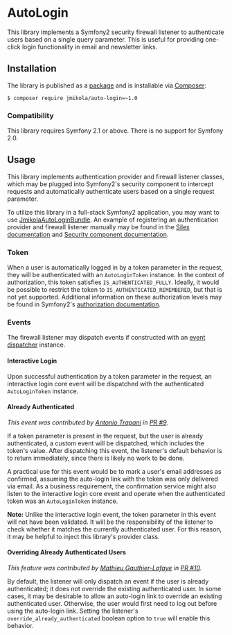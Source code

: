 # AutoLogin

This library implements a Symfony2 security firewall listener to authenticate
users based on a single query parameter. This is useful for providing one-click
login functionality in email and newsletter links.

## Installation

The library is published as a [package][] and is installable via [Composer][]:

```
$ composer require jmikola/auto-login=~1.0
```

  [package]: https://packagist.org/packages/jmikola/auto-login
  [Composer]: http://getcomposer.org/

### Compatibility

This library requires Symfony 2.1 or above. There is no support for Symfony 2.0.

## Usage

This library implements authentication provider and firewall listener classes,
which may be plugged into Symfony2's security component to intercept requests
and automatically authenticate users based on a single request parameter.

To utilize this library in a full-stack Symfony2 application, you may want to
use [JmikolaAutoLoginBundle][]. An example of registering an authentication
provider and firewall listener manually may be found in the
[Silex documentation][] and [Security component documentation][].

  [JmikolaAutoLoginBundle]: https://github.com/jmikola/JmikolaAutoLoginBundle
  [Silex documentation]: http://silex.sensiolabs.org/doc/providers/security.html#defining-a-custom-authentication-provider
  [security component documentation]: http://symfony.com/doc/current/components/security/firewall.html

### Token

When a user is automatically logged in by a token parameter in the request, they
will be authenticated with an `AutoLoginToken` instance. In the context of
authorization, this token satisfies `IS_AUTHENTICATED_FULLY`. Ideally, it would
be possible to restrict the token to `IS_AUTHENTICATED_REMEMBERED`, but that is
not yet supported. Additional information on these authorization levels may be
found in Symfony2's [authorization documentation][].

  [authorization documentation]: http://symfony.com/doc/current/components/security/authorization.html

### Events

The firewall listener may dispatch events if constructed with an
[event dispatcher][] instance.

  [event dispatcher]: http://symfony.com/doc/current/components/event_dispatcher/introduction.html

#### Interactive Login

Upon successful authentication by a token parameter in the request, an
interactive login core event will be dispatched with the authenticated
`AutoLoginToken` instance.

#### Already Authenticated

*This event was contributed by [Antonio Trapani][] in [PR #9][].*

If a token parameter is present in the request, but the user is already
authenticated, a custom event will be dispatched, which includes the token's
value. After dispatching this event, the listener's default behavior is to
return immediately, since there is likely no work to be done.

A practical use for this event would be to mark a user's email addresses as
confirmed, assuming the auto-login link with the token was only delivered via
email. As a business requirement, the confirmation service might also listen to
the interactive login core event and operate when the authenticated token was an
`AutoLoginToken` instance.

**Note:** Unlike the interactive login event, the token parameter in this event
will not have been validated. It will be the responsibility of the listener to
check whether it matches the currently authenticated user. For this reason, it
may be helpful to inject this library's provider class.

  [Antonio Trapani]: https://github.com/TwistedLogic
  [PR #9]: https://github.com/jmikola/AutoLogin/pull/9

#### Overriding Already Authenticated Users

*This feature was contributed by [Mathieu Gauthier-Lafaye][] in [PR #10][].*

By default, the listener will only dispatch an event if the user is already
authenticated; it does not override the existing authenticated user. In some
cases, it may be desirable to allow an auto-login link to override an existing
authenticated user. Otherwise, the user would first need to log out before using
the auto-login link. Setting the listener's `override_already_authenticated`
boolean option to `true` will enable this behavior.

  [Mathieu Gauthier-Lafaye]: https://github.com/gauthierl
  [PR #10]: https://github.com/jmikola/AutoLogin/pull/10
